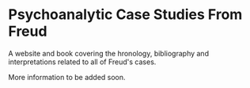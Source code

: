# Psychoanalytic Case Studies From Freud
A website and book covering the hronology, bibliography and interpretations related to all of Freud's cases. 

More information to be added soon.

